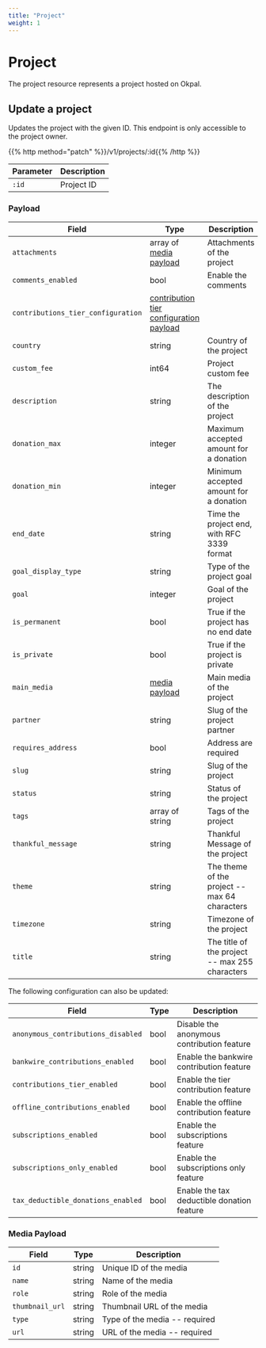 ```yaml
---
title: "Project"
weight: 1
---
```


# Project

The project resource represents a project hosted on Okpal.

## Update a project

Updates the project with the given ID. This endpoint is only accessible to the project owner.

{{% http method="patch" %}}/v1/projects/:id{{% /http %}}

| Parameter | Description |
| --------- | ----------- |
| `:id`     | Project ID  |

### Payload

| Field                              | Type                                                                         | Description                                    |
| ----------------------             | ---------------------------------------------------------------------------- | ---------------------------------------------- |
| `attachments`                      | array of [media payload](#media-payload)                                     | Attachments of the project                     |
| `comments_enabled`                 | bool                                                                         | Enable the comments                            |
| `contributions_tier_configuration` | [contribution tier configuration payload](#contributions-tier-configuration) |                                                |
| `country`                          | string                                                                       | Country of the project                         |
| `custom_fee`                       | int64                                                                        | Project custom fee                             |
| `description`                      | string                                                                       | The description of the project                 |
| `donation_max`                     | integer                                                                      | Maximum accepted amount for a donation         |
| `donation_min`                     | integer                                                                      | Minimum accepted amount for a donation         |
| `end_date`                         | string                                                                       | Time the project end, with RFC 3339 format     |
| `goal_display_type`                | string                                                                       | Type of the project goal                       |
| `goal`                             | integer                                                                      | Goal of the project                            |
| `is_permanent`                     | bool                                                                         | True if the project has no end date            |
| `is_private`                       | bool                                                                         | True if the project is private                 |
| `main_media`                       | [media payload](#media-payload)                                              | Main media of the project                      |
| `partner`                          | string                                                                       | Slug of the project partner                    |
| `requires_address`                 | bool                                                                         | Address are required                           |
| `slug`                             | string                                                                       | Slug of the project                            |
| `status`                           | string                                                                       | Status of the project                          |
| `tags`                             | array of string                                                              | Tags of the project                            |
| `thankful_message`                 | string                                                                       | Thankful Message of the project                |
| `theme`                            | string                                                                       | The theme of the project -- max 64 characters  |
| `timezone`                         | string                                                                       | Timezone of the project                        |
| `title`                            | string                                                                       | The title of the project -- max 255 characters |

The following configuration can also be updated:

| Field                              | Type  | Description                                |
| ---------------------------------- | ----- | ------------------------------------------ |
| `anonymous_contributions_disabled` | bool  | Disable the anonymous contribution feature |
| `bankwire_contributions_enabled`   | bool  | Enable the bankwire contribution feature   |
| `contributions_tier_enabled`       | bool  | Enable the tier contribution feature       |
| `offline_contributions_enabled`    | bool  | Enable the offline contribution feature    |
| `subscriptions_enabled`            | bool  | Enable the subscriptions feature           |
| `subscriptions_only_enabled`       | bool  | Enable the subscriptions only feature      |
| `tax_deductible_donations_enabled` | bool  | Enable the tax deductible donation feature |

### Media Payload

| Field           | Type   | Description                   |
| --------------- | ------ | ----------------------------- |
| `id`            | string | Unique ID of the media        |
| `name`          | string | Name of the media             |
| `role`          | string | Role of the media             |
| `thumbnail_url` | string | Thumbnail URL of the media    |
| `type`          | string | Type of the media -- required |
| `url`           | string | URL of the media -- required  |
